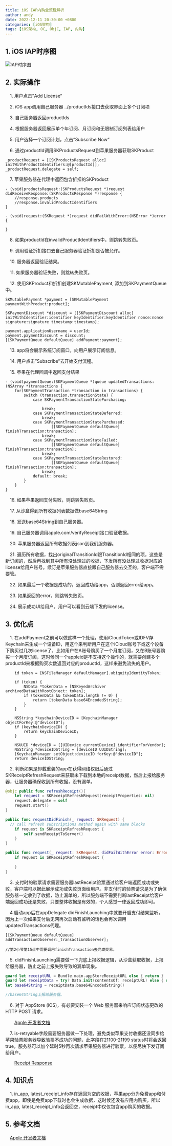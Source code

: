 ```yaml
---
title: iOS IAP内购全流程解析
author: andy
date: 2022-12-11 20:30:00 +0800
categories: [iOS架构]
tags: [iOS架构, OC, ObjC, IAP, 内购]
---
```


## 1. iOS IAP时序图
![IAP时序图](/assets/img/posts/iOSIAPSequenceChart.jpg)

## 2. 实际操作

&emsp;1. 用户点击”Add License“

&emsp;2. iOS app调用自己服务器 ../productIds接口去获取界面上多个订阅项

&emsp;3. 自己服务器返回productIds

&emsp;4. 根据服务器返回展示单个年订阅、月订阅和无限制订阅列表给用户

&emsp;5. 用户选择一个订阅计划，点击”Subscribe Now“

&emsp;6. 通过productId调用SKProductsRequest到苹果服务器获取SKProduct

```objc
_productRequest = [[SKProductsRequest alloc] initWithProductIdentifiers:@[productId]];
_productRequest.delegate = self;
```

&emsp;7. 苹果服务器在代理中返回包含折扣的SKProduct

```objc
- (void)productsRequest:(SKProductsRequest *)request didReceiveResponse:(SKProductsResponse *)response {
    //response.products
    //response.invalidProductIdentifiers
}

- (void)request:(SKRequest *)request didFailWithError:(NSError *)error {
    
}
```

&emsp;8. 如果productId在invalidProductIdentifiers中，则跳转失败页。

&emsp;9. 调用验证折扣接口去自己服务器验证折扣是否被允许。

&emsp;10. 服务器返回验证结果。

&emsp;11. 如果服务器验证失败，则跳转失败页。

&emsp;12. 使用SKProduct和折扣创建SKMutablePayment, 添加到SKPaymentQueue中。

```objc
SKMutablePayment *payment = [SKMutablePayment paymentWithProduct:product];

SKPaymentDiscount *discount = [[SKPaymentDiscount alloc] initWithIdentifier:identifier keyIdentifier:keyIdentifier nonce:nonce signature:signature timestamp:timestamp];

payment.applicationUsername = userId;
payment.paymentDiscount = discount;
[[SKPaymentQueue defaultQueue] addPayment:payment];
```

&emsp;13. app将会展示系统订阅窗口，向用户展示订阅信息。

&emsp;14. 用户点击”Subscribe“去开始支付流程。

&emsp;15. 苹果在代理回调中返回支付结果

```objc
- (void)paymentQueue:(SKPaymentQueue *)queue updatedTransactions:(NSArray *)transactions {
    for(SKPaymentTransaction *transaction in transactions) {
        switch (transaction.transactionState) {
            case SKPaymentTransactionStatePurchasing:
                
                break;
            case SKPaymentTransactionStateDeferred:
                break;
            case SKPaymentTransactionStatePurchased:
                    [[SKPaymentQueue defaultQueue] finishTransaction:transaction];
                break;
            case SKPaymentTransactionStateFailed:
                    [[SKPaymentQueue defaultQueue] finishTransaction:transaction];
                break;
            case SKPaymentTransactionStateRestored:
                    [[SKPaymentQueue defaultQueue] finishTransaction:transaction];
                break;
            default: break;
        }
    }
}
```

&emsp;16. 如果苹果返回支付失败，则跳转失败页。

&emsp;17. 从沙盒得到所有收据列表数据做base64String

&emsp;18. 发送base64String到自己服务器。

&emsp;19. 自己服务器调用apple.com/verifyReceipt接口验证收据。

&emsp;20. 苹果服务器返回所有收据列表json到我们服务器。

&emsp;21. 遍历所有收据，找出originalTransitionId跟TransitionId相同的项，这些是新订阅的，然后再找到其中所有没处理过的收据，下发所有没处理过收据对应的license给用户账号。续订是苹果服务器直接跟自己服务器去交互的，客户端不需要管。

&emsp;22. 如果最后一个收据是成功的，返回成功给app，否则返回error给app。

&emsp;23. 如果返回的error，则跳转失败页。

&emsp;24. 展示成功UI给用户，用户可以看到云端下发的license。

## 3. 优化点

&emsp;1. 在addPayment之前可以做这样一个处理，使用iCloudToken或IDFV存Keychain来生成一个设备ID，用这个来判断用户在这个iCloud账号下或这个设备下购买过几次license了，比如用户在A账号购买了一个月度订阅，又在B账号要购买一个月度订阅，这时候同一个appleid是不支持这个操作的，就需要创建多个productId来根据购买次数返回对应的productId，这样来避免流失的用户。

```objc
    id token = [NSFileManager defaultManager].ubiquityIdentityToken;
    
    if (token) {
        NSData *tokenData = [NSKeyedArchiver archivedDataWithRootObject: token];
        if (tokenData && tokenData.length != 0) {
            return [tokenData base64EncodedString];
        }
    }
    
    NSString *keychainDeviceID = [KeychainManager objectForKey:@"deviceID"];
    if (keychainDeviceID) {
        return keychainDeviceID;
    }
    
    NSUUID *deviceID = [[UIDevice currentDevice] identifierForVendor];
    NSString *deviceIDString = [deviceID UUIDString];
    [KeychainManager setObject:deviceID forKey:@"deviceID"];
    return deviceIDString;
```

&emsp;2. 判断如果是卸载重装的app在获得网络权限后通过SKReceiptRefreshRequest来获取未下载到本地的receipt数据，然后上报给服务器，让服务器确保收到所有收据，没有漏单。

```swift
@objc public func refreshReceipt(){
    let request = SKReceiptRefreshRequest(receiptProperties: nil)
    request.delegate = self
    request.start()
}

public func requestDidFinish(_ request: SKRequest) {
  // call refresh subscriptions method again with same blocks
    if request is SKReceiptRefreshRequest {
        self.sendReceiptToServer()
    }
}

public func request(_ request: SKRequest, didFailWithError error: Error){
    if request is SKReceiptRefreshRequest {
        
    }
}
```

&emsp;3. 支付时的验票请求需要服务器lastReceipt验票通过给客户端返回成功或失败，客户端可以据此展示成功或失败页面给用户。非支付时的验票请求是为了确保服务器一定收到了收据，防止漏单的，所以服务端不需要判断lastReceipt给客户端返回成功还是失败，只要整体收据是有效的，个人感觉一律返回成功即可。

&emsp;4.启动app后在appDelegate didFinishLaunching中就要开启支付结果监听，因为上一次如果支付后无网再次启动有监听的话也会再次调用updatedTransactions代理。

```objc
[[SKPaymentQueue defaultQueue] addTransactionObserver:_transactionObserver];

//第2小节第15点中需要调用finishTransaction去完成交易。
```

&emsp;5. didFinishLaunching需要做一下兜底上报收据逻辑，从沙盒获取收据，上报给服务器，防止之前上报失败导致的漏单现象。

```swift
guard let receiptURL = Bundle.main.appStoreReceiptURL else { return }
guard let receiptData = try? Data.init(contentsOf: receiptURL) else { return }
let base64String = receiptData.base64EncodedString()

//base64String上报给服务器。
```

&emsp;6. 对于 AppStore (iOS)，有必要安装一个 Web 服务器来响应订阅状态更改的 HTTP POST 请求。

&emsp;&emsp;[Apple 开发者文档](https://developer.apple.com/documentation/appstoreservernotifications/enabling_app_store_server_notifications)

&emsp;7. is-retryable字段需要服务器做一下处理，避免类似苹果支付收据还没同步给苹果验票服务器导致验票不成功的问题，此字段在21100-21199 status时将会返回true，服务器可以加个延时5秒再次请求苹果服务器进行验票，以便尽快下发订阅给用户。

&emsp;&emsp;[Receipt Response](https://www.namiml.com/blog/app-store-verify-receipt-definitive-guide)

## 4. 知识点

&emsp;1. in_app, latest_receipt_info存在返回为空的收据，苹果app分为免费app和付费app，即使是免费app下载时也会生成收据，这时候还没有应用内购买，所以in_app, latest_receipt_info会返回空，receipt中仅仅包含app购买的收据。

## 5. 参考文档

&emsp;[Apple 开发者文档](https://developer.apple.com/documentation/storekit/in-app_purchase/original_api_for_in-app_purchase/loading_in-app_product_identifiers?language=objc)
